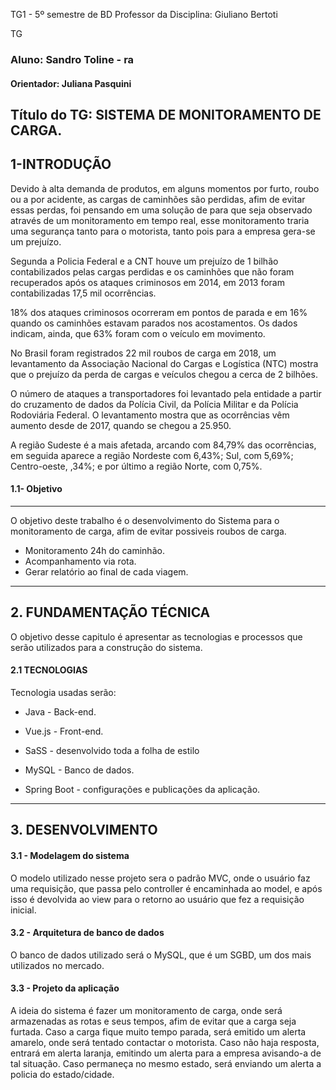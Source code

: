 TG1 - 5º semestre de BD
Professor da Disciplina: Giuliano Bertoti

TG
### Aluno: Sandro Toline - ra 
#### Orientador: Juliana Pasquini

## Título do TG: SISTEMA DE MONITORAMENTO DE CARGA.

1-INTRODUÇÃO
----
Devido à alta demanda de produtos, em alguns momentos por furto, roubo ou a por
acidente, as cargas de caminhões são perdidas, afim de evitar essas perdas, foi pensando em
uma solução de para que seja observado através de um monitoramento em tempo real, esse
monitoramento traria uma segurança tanto para o motorista, tanto pois para a empresa gera-se
um prejuízo.

Segunda a Policia Federal e a CNT houve um prejuízo de 1 bilhão contabilizados pelas
cargas perdidas e os caminhões que não foram recuperados após os ataques criminosos em
2014, em 2013 foram contabilizadas 17,5 mil ocorrências.

18% dos ataques criminosos ocorreram em pontos de parada e em 16% quando os
caminhões estavam parados nos acostamentos. Os dados indicam, ainda, que 63% foram com
o veículo em movimento.

No Brasil foram registrados 22 mil roubos de carga em 2018, um levantamento da
Associação Nacional do Cargas e Logística (NTC) mostra que o prejuízo da perda de cargas e
veículos chegou a cerca de 2 bilhões.

O número de ataques a transportadores foi levantado pela entidade a partir do
cruzamento de dados da Polícia Civil, da Polícia Militar e da Polícia Rodoviária Federal. O
levantamento mostra que as ocorrências vêm aumento desde de 2017, quando se chegou a
25.950.

A região Sudeste é a mais afetada, arcando com 84,79% das ocorrências, em seguida
aparece a região Nordeste com 6,43%; Sul, com 5,69%; Centro-oeste, ,34%; e por último a
região Norte, com 0,75%.

#### 1.1- Objetivo
---
O objetivo deste trabalho é o desenvolvimento do Sistema para o monitoramento de
carga, afim de evitar possiveis roubos de carga.
- Monitoramento 24h do caminhão.
- Acompanhamento via rota.
- Gerar relatório ao final de cada viagem.

----
## 2. FUNDAMENTAÇÃO TÉCNICA

O objetivo desse capitulo é apresentar as tecnologias e processos que serão utilizados para a construção do sistema.

#### 2.1 TECNOLOGIAS
Tecnologia usadas serão:

- Java - Back-end.

- Vue.js - Front-end.

- SaSS - desenvolvido toda a folha de estilo

- MySQL - Banco de dados.

- Spring Boot - configurações e publicações da aplicação.
---
## 3. DESENVOLVIMENTO

#### 3.1 - Modelagem do sistema 

O modelo utilizado nesse projeto sera o padrão MVC, onde o usuário faz uma requisição, que passa pelo controller é encaminhada ao model, e após isso é devolvida ao view para o retorno ao usuário que fez a requisição inicial.

#### 3.2 - Arquitetura de banco de dados 

O banco de dados utilizado será o MySQL, que é um SGBD, um dos mais utilizados no mercado.

#### 3.3 - Projeto da aplicação

A ideia do sistema é fazer um monitoramento de carga, onde será armazenadas as rotas e seus tempos, afim de evitar que a carga seja furtada.
Caso a carga fique muito tempo parada, será emitido um alerta amarelo, onde será tentado contactar o motorista.
Caso não haja resposta, entrará em alerta laranja, emitindo um alerta para a empresa avisando-a de tal situação.
Caso permaneça no mesmo estado, será enviando um alerta a policia do estado/cidade.
